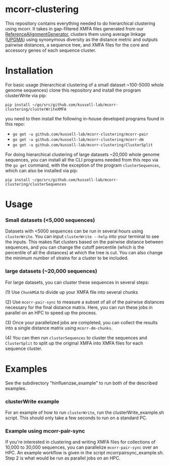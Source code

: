 # mcorr-clustering
This repository contains everything needed to do 
hierarchical clustering using mcorr. It takes in gap-filtered XMFA files generated
from our [ReferenceAlignmentGenerator](https://github.com/kussell-lab/ReferenceAlignmentGenerator),
clusters them using average linkage ([UPGMA](https://en.wikipedia.org/wiki/UPGMA)) using synonymous diversity 
as the distance metric and outputs pairwise distances, a sequence tree, and XMFA files for the core and accessory genes
of each sequence cluster.

# Installation

For basic usage (hierarchical clustering of a small dataset ~100-5000 whole genome sequences) clone this repository and
install the program clusterWrite via pip:

`pip install ~/go/src/github.com/kussell-lab/mcorr-clustering/clusterWriteXMFA`

you need to then install the following in-house developed programs found in this repo:

* `go get -u github.com/kussell-lab/mcorr-clustering/mcorr-pair`
* `go get -u github.com/kussell-lab/mcorr-clustering/mcorr-dm`
* `go get -u github.com/kussell-lab/mcorr-clustering/ClusterSplit`

For doing hierarchical clustering of large datasets ~20,000 whole genome sequences, you can install all the CLI programs
needed from this repo via the `go get` command, with the exception of the program `clusterSequences`, which can also be installed
via pip:

`pip install ~/go/src/github.com/kussell-lab/mcorr-clustering/clusterSequences`

# Usage

### Small datasets (<5,000 sequences)

Datasets with <5000 sequences can be run in several hours using `clusterWrite`. You can input `clusterWrite --help`
into your terminal to see the inputs. This makes flat clusters based on the pairwise distance between sequences,
and you can change the cutoff percentile (which is the percentile of all the distances) at which the tree is cut.
You can also change the minimum number of strains for a cluster to be included.

### large datasets (~20,000 sequences)

For large datasets, you can cluster these sequences in several steps:

(1) Use `ChunkMSA` to divide up your XMFA file into several chunks

(2) Use `mcorr-pair-sync` to measure a subset of all of the pairwise distances necessary for the final
distance matrix. Here, you can run these jobs in parallel on an HPC to speed up the process.

(3) Once your parallelized jobs are completed, you can collect the results into a single distance matrix using
`mcorr-dm-chunks`.

(4) You can then run `clusterSequences` to cluster the sequences and `ClusterSplit` to split up the original XMFA
into XMFA files for each sequence cluster.

# Examples

See the subdirectory "hinfluenzae_example" to run both of the described examples.

### clusterWrite example
For an example of how to run `clusterWrite`, run the clusterWrite_example.sh script.
This should only take a few seconds to run on a standard PC.

### Example using mcorr-pair-sync
If you're interested in clustering and writing XMFA files for collections of 10,000 to 30,000 sequences, you
can parallelize `mcorr-pair-sync` over an HPC. An example workflow is given in the script mcorrpairsync_example.sh.
Step 2 is what would be run as parallel jobs on an HPC.
